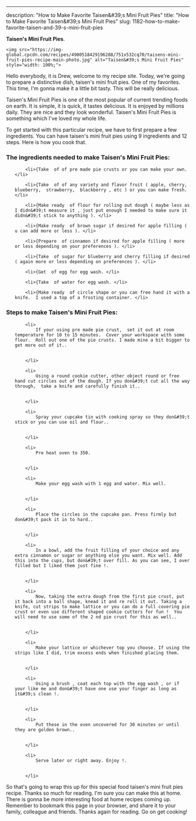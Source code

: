 ---
description: "How to Make Favorite Taisen&amp;#39;s Mini Fruit Pies"
title: "How to Make Favorite Taisen&amp;#39;s Mini Fruit Pies"
slug: 1182-how-to-make-favorite-taisen-and-39-s-mini-fruit-pies

<p>
	<strong>Taisen&#39;s Mini Fruit Pies</strong>. 
	
</p>
<p>
	
	<img src="https://img-global.cpcdn.com/recipes/4900518429196288/751x532cq70/taisens-mini-fruit-pies-recipe-main-photo.jpg" alt="Taisen&#39;s Mini Fruit Pies" style="width: 100%;">
	
	
</p>
<p>
	Hello everybody, it is Drew, welcome to my recipe site. Today, we're going to prepare a distinctive dish, taisen&#39;s mini fruit pies. One of my favorites. This time, I'm gonna make it a little bit tasty. This will be really delicious.
</p>
	
<p>
	
</p>
<p>
	Taisen&#39;s Mini Fruit Pies is one of the most popular of current trending foods on earth. It is simple, it is quick, it tastes delicious. It is enjoyed by millions daily. They are nice and they look wonderful. Taisen&#39;s Mini Fruit Pies is something which I've loved my whole life.
</p>

<p>
To get started with this particular recipe, we have to first prepare a few ingredients. You can have taisen&#39;s mini fruit pies using 9 ingredients and 12 steps. Here is how you cook that.
</p>

<h3>The ingredients needed to make Taisen&#39;s Mini Fruit Pies:</h3>

<ol>
	
		<li>{Take  of of pre made pie crusts or you can make your own. </li>
	
		<li>{Take  of of any variety and flavor fruit ( apple, cherry, blueberry,  strawberry,  blackberry , etc ) or you can make fresh. </li>
	
		<li>{Make ready  of flour for rolling out dough ( maybe less as I didn&#39;t measure it , just put enough I needed to make sure it didn&#39;t stick to anything ). </li>
	
		<li>{Make ready  of brown sugar if desired for apple filling ( u can add more or less ). </li>
	
		<li>{Prepare  of cinnamon if desired for apple filling ( more or less depending on your preferences ). </li>
	
		<li>{Take  of sugar for blueberry and cherry filling if desired ( again more or less depending on preferences ). </li>
	
		<li>{Get  of egg for egg wash. </li>
	
		<li>{Take  of water for egg wash. </li>
	
		<li>{Make ready  of circle shape or you can free hand it with a knife.  I used a top of a frosting container. </li>
	
</ol>
<p>
	
</p>

<h3>Steps to make Taisen&#39;s Mini Fruit Pies:</h3>

<ol>
	
		<li>
			If your using pre made pie crust,  set it out at room temperature for 10 to 15 minutes.  Cover your workspace with some flour.  Roll out one of the pie crusts. I made mine a bit bigger to get more out of it..
			
			
		</li>
	
		<li>
			Using a round cookie cutter, other object round or free hand cut circles out of the dough. If you don&#39;t cut all the way through,  take a knife and carefully finish it..
			
			
		</li>
	
		<li>
			Spray your cupcake tin with cooking spray so they don&#39;t stick or you can use oil and flour..
			
			
		</li>
	
		<li>
			Pre heat oven to 350.
			
			
		</li>
	
		<li>
			Make your egg wash with 1 egg and water. Mix well.
			
			
		</li>
	
		<li>
			Place the circles in the cupcake pan. Press firmly but don&#39;t pack it in to hard..
			
			
		</li>
	
		<li>
			In a bowl, add the fruit filling of your choice and any extra cinnamon or sugar or anything else you want. Mix well. Add this into the cups, but don&#39;t over fill. As you can see, I over filled but I liked them just fine !.
			
			
		</li>
	
		<li>
			Now, taking the extra dough from the first pie crust, put it back into a ball shape, knead it and re roll it out. Taking a knife, cut strips to make lattice or you can do a full covering pie crust or even use different shaped cookie cutters for fun !  You will need to use some of the 2 nd pie crust for this as well..
			
			
		</li>
	
		<li>
			Make your lattice or whichever top you choose. If using the strips like I did, trim excess ends when finished placing them.
			
			
		</li>
	
		<li>
			Using a brush , coat each top with the egg wash , or if your like me and don&#39;t have one use your finger as long as it&#39;s clean !.
			
			
		</li>
	
		<li>
			Put these in the oven uncovered for 30 minutes or until they are golden brown..
			
			
		</li>
	
		<li>
			Serve later or right away. Enjoy !.
			
			
		</li>
	
</ol>

<p>
	
</p>

<p>
	So that's going to wrap this up for this special food taisen&#39;s mini fruit pies recipe. Thanks so much for reading. I'm sure you can make this at home. There is gonna be more interesting food at home recipes coming up. Remember to bookmark this page in your browser, and share it to your family, colleague and friends. Thanks again for reading. Go on get cooking!
</p>
